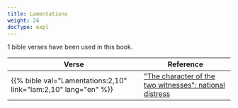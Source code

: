 ```yaml
---
title: Lamentations
weight: 24
docType: expl
---
```


1 bible verses have been used in this book.

| Verse | Reference |
|-------|-----------|
| {{% bible val="Lamentations:2,10" link="lam:2,10" lang="en" %}} | ["The character of the two witnesses": national distress](/expl/content/witnesses/the-two-witnesses#3181) |
